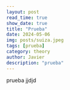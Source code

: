 ```yaml
---
layout: post
read_time: true
show_date: true
title: "Prueba"
date: 2024-05-06
img: posts/suiza.jpeg
tags: [prueba]
category: theory
author: Javier
description: "prueba"
---
```

prueba
jjdjd
